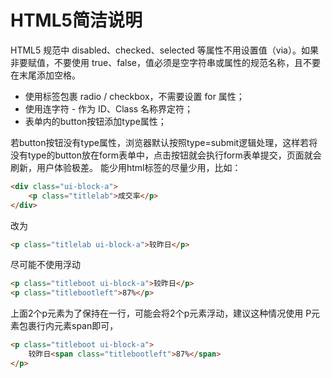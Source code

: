 # HTML5简洁说明
HTML5 规范中 disabled、checked、selected 等属性不用设置值（via）。如果非要赋值，不要使用 true、false，值必须是空字符串或属性的规范名称，且不要在末尾添加空格。
- 使用<label>标签包裹 radio / checkbox，不需要设置 for 属性；
- 使用连字符 - 作为 ID、Class 名称界定符；
- 表单内的button按钮添加type属性；

若button按钮没有type属性，浏览器默认按照type=submit逻辑处理，这样若将没有type的button放在form表单中，点击按钮就会执行form表单提交，页面就会刷新，用户体验极差。
能少用html标签的尽量少用，比如：
```html
<div class="ui-block-a">
	<p class="titlelab">成交率</p>
</div>
```
改为
```html
<p class="titlelab ui-block-a">较昨日</p>
```

尽可能不使用浮动
```html
<p class="titleboot ui-block-a">较昨日</p>
<p class="titlebootleft">87%</p>
```
上面2个p元素为了保持在一行，可能会将2个p元素浮动，建议这种情况使用
P元素包裹行内元素span即可，
```html
<p class="titleboot ui-block-a">
	较昨日<span class="titlebootleft">87%</span>
</p>
```
